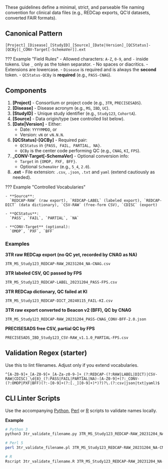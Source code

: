 These guidelines define a minimal, strict, and parseable file naming convention for clinical data files (e.g., REDCap exports, QC’d datasets, converted FAIR formats).

## Canonical Pattern

```
[Project]_[Disease]_[StudyID]_[Source]_[Date|Version]_[QCStatus]-[QCBy][_CONV-Target[-SchemaVer]].ext
```

??? Example "Field Rules"
    - Allowed characters: `A-Z`, `0-9`, and `-` inside tokens. Use `_` only as the token separator.
    - No spaces or diacritics.
    - Extensions are lowercase.
    - `Disease` is required and is always the **second** token.
    - `QCStatus-QCBy` is **required** (e.g., `PASS-CNAG`).

## Components

1. **[Project]** - Consortium or project code (e.g., `3TR`, `PRECISESADS`).
2. **[Disease]** - Disease acronym (e.g., `MS`, `IBD`, `UC`).
3. **[StudyID]** - Unique study identifier (e.g., `Study123`, `CohortA`).
4. **[Source]** - Data origin/type (see controlled list below).
5. **[Date|Version]** - Either:
    - Date: `YYYYMMDD`, or
    - Version: `vN` or `vN.N.N`.
6. **[QCStatus]-[QCBy]** - Required pair:
    - `QCStatus` in `{PASS, FAIL, PARTIAL, NA}`.
    - `QCBy` is the center code performing QC (e.g., `CNAG`, `KI`, `FPS`).
7. **_CONV-Target[-SchemaVer]** - Optional conversion info:
    - `Target` in `{OMOP, PXF, BFF}`.
    - Optional `SchemaVer` (e.g., `5_4`, `2.0`).
8. **.ext** - File extension: `.csv`, `.json`, `.txt` and `yaml` (extend cautiously as needed).

??? Example "Controlled Vocabularies"

    - **Source**:  
      `REDCAP-RAW` (raw export), `REDCAP-LABEL` (labeled export), `REDCAP-DICT` (data dictionary), `CSV-RAW` (free-form CSV), `CDISC` (export)

    - **QCStatus**:  
      `PASS`, `FAIL`, `PARTIAL`, `NA`

    - **CONV-Target** (optional):  
      `OMOP`, `PXF`, `BFF`

### Examples

**3TR raw REDCap export (no QC yet, recorded by CNAG as NA)**  
```
3TR_MS_Study123_REDCAP-RAW_20231204_NA-CNAG.csv
```

**3TR labeled CSV, QC passed by FPS**  
```
3TR_MS_Study123_REDCAP-LABEL_20231204_PASS-FPS.csv
```

**3TR REDCap dictionary, QC failed at KI**  
```
3TR_MS_Study123_REDCAP-DICT_20240115_FAIL-KI.csv
```

**3TR raw export converted to Beacon v2 (BFF), QC by CNAG**  
```
3TR_MS_Study123_REDCAP-RAW_20231204_PASS-CNAG_CONV-BFF-2.0.json
```

**PRECISESADS free CSV, partial QC by FPS**  
```
PRECISESADS_IBD_Study123_CSV-RAW_v1.1.0_PARTIAL-FPS.csv
```

## Validation Regex (starter)

Use this to lint filenames. Adjust only if you extend vocabularies.

```
^[A-Z0-9]+_[A-Z0-9]+_[A-Za-z0-9-]+_(?:REDCAP-(?:RAW|LABEL|DICT)|CSV-RAW|CDISC)_\d{8}_(?:PASS|FAIL|PARTIAL|NA)-[A-Z0-9]+(?:_CONV-(?:OMOP|PXF|BFF)(?:-[0-9]+(?:[._][0-9]+)*)?)?\.(?:csv|json|txt|yaml)$
```

## CLI Linter Scripts

Use the accompanying [Python](https://github.com/CNAG-Biomedical-Informatics/omicsdm-documentation/blob/main/docs/content/3tr-specific/3tr_validate_filename.py), [Perl](https://github.com/CNAG-Biomedical-Informatics/omicsdm-documentation/blob/main/docs/content/3tr-specific/3tr_validate_filename.pl) or [R](https://github.com/CNAG-Biomedical-Informatics/omicsdm-documentation/blob/main/docs/content/3tr-specific/3tr_validate_filename.R) scripts to validate names locally.

**Example**

```bash
# Python 3
python3 3tr_validate_filename.py 3TR_MS_Study123_REDCAP-RAW_20231204_NA-CNAG.csv

# Perl 5
perl 3tr_validate_filename.pl 3TR_MS_Study123_REDCAP-RAW_20231204_NA-CNAG.csv

# R
Rscript 3tr_validate_filename.R 3TR_MS_Study123_REDCAP-RAW_20231204_NA-CNAG.csv
```
